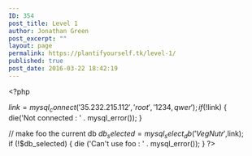 ```yaml
---
ID: 354
post_title: Level 1
author: Jonathan Green
post_excerpt: ""
layout: page
permalink: https://plantifyourself.tk/level-1/
published: true
post_date: 2016-03-22 18:42:19
---
```

&lt;?php

$link = mysql_connect('35.232.215.112', 'root', '1234,qwer');
if (!$link) {
die('Not connected : ' . mysql_error());
}

// make foo the current db
$db_selected = mysql_select_db('VegNutr', $link);
if (!$db_selected) {
die ('Can\'t use foo : ' . mysql_error());
}
?&gt;